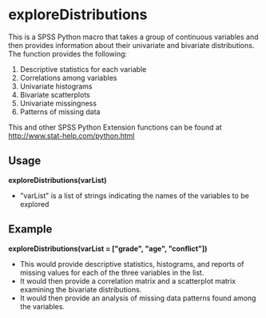 # exploreDistributions
This is a SPSS Python macro that takes a group of continuous variables and then provides information about their univariate and bivariate distributions. The function provides the following:  
1. Descriptive statistics for each variable  
2. Correlations among variables  
3. Univariate histograms  
4. Bivariate scatterplots  
5. Univariate missingness  
6. Patterns of missing data

This and other SPSS Python Extension functions can be found at http://www.stat-help.com/python.html

## Usage
**exploreDistributions(varList)**
* "varList" is a list of strings indicating the names of the variables to be explored

## Example 
**exploreDistributions(varList = ["grade", "age", "conflict"])**
* This would provide descriptive statistics, histograms, and reports of missing values for each of the three variables in the list. 
* It would then provide a correlation matrix and a scatterplot matrix examining the bivariate distributions. 
* It would then provide an analysis of missing data patterns found among the variables.
